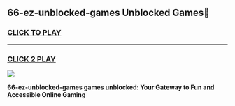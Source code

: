 
## 66-ez-unblocked-games Unblocked Games👋
<h3>
<a href="https://news.freeplayer.one?title=66-ez-unblocked-games&ref=16F">CLICK TO PLAY</a></h3>
<hr>

<h3>
<a href="https://news.freeplayer.one?title=66-ez-unblocked-games&ref=16F">CLICK 2 PLAY</a>
  
</h3>

<a href="https://news.freeplayer.one?title=66-ez-unblocked-games&ref=16F/"><img src="https://clearcache.store/games.png"></a>


**66-ez-unblocked-games games unblocked: Your Gateway to Fun and Accessible Online Gaming**
